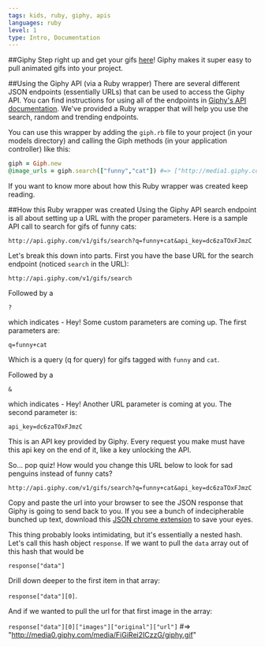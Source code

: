 ```yaml
---
tags: kids, ruby, giphy, apis
languages: ruby
level: 1
type: Intro, Documentation
---
```


##Giphy
Step right up and get your gifs [here](http://giphy.com/)! Giphy makes it super easy to pull animated gifs into your project.

##Using the Giphy API (via a Ruby wrapper)
There are several different JSON endpoints (essentially URLs) that can be used to access the Giphy API. You can find instructions for using all of the endpoints in [Giphy's API documentation](https://github.com/Giphy/GiphyAPI). We've provided a Ruby wrapper that will help you use the search, random and trending endpoints.

You can use this wrapper by adding the `giph.rb` file to your project (in your models directory) and calling the Giph methods (in your application controller) like this:

```ruby
giph = Giph.new
@image_urls = giph.search(["funny","cat"]) #=> ["http://media1.giphy.com/media/OJlZmXRwHXdKg/giphy.gif", "http://media1.giphy.com/media/DYeUCNxWsZ76o/giphy.gif", "http://media1.giphy.com/media/dFgEAn2QfHve8/giphy.gif" ... ]
```

If you want to know more about how this Ruby wrapper was created keep reading.

##How this Ruby wrapper was created
Using the Giphy API search endpoint is all about setting up a URL with the proper parameters. Here is a sample API call to search for gifs of funny cats:
```
http://api.giphy.com/v1/gifs/search?q=funny+cat&api_key=dc6zaTOxFJmzC
```

Let's break this down into parts. First you have the base URL for the search endpoint (noticed `search` in the URL):

```
http://api.giphy.com/v1/gifs/search
```
Followed by a

`?`

which indicates - Hey! Some custom parameters are coming up. The first parameters are:

`q=funny+cat`

Which is a query (q for query) for gifs tagged with `funny` and `cat`.

Followed by a

`&`

which indicates - Hey! Another URL parameter is coming at you. The second parameter is:

`api_key=dc6zaTOxFJmzC`

This is an API key provided by Giphy. Every request you make must have this api key on the end of it, like a key unlocking the API.

So... pop quiz! How would you change this URL below to look for sad penguins instead of funny cats?

```
http://api.giphy.com/v1/gifs/search?q=funny+cat&api_key=dc6zaTOxFJmzC
```

Copy and paste the url into your browser to see the JSON response that Giphy is going to send back to you. If you see a bunch of indecipherable bunched up text, download this [JSON chrome extension](https://chrome.google.com/webstore/detail/jsonview/chklaanhfefbnpoihckbnefhakgolnmc?hl=en) to save your eyes.

This thing probably looks intimidating, but it's essentially a nested hash. Let's call this hash object `response`. If we want to pull the `data` array out of this hash that would be

`response["data"]`

Drill down deeper to the first item in that array:

`response["data"][0]`.

And if we wanted to pull the url for that first image in the array:

`response["data"][0]["images"]["original"]["url"]` #=> "http://media0.giphy.com/media/FiGiRei2ICzzG/giphy.gif"







